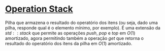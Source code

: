 # [Operation Stack](op_stack.cpp)

Pilha que armazena o resultado do operatório dos itens (ou seja, dado uma pilha, responde qual é o elemento mínimo, por exemplo). É uma extensão da $std::stack$ que permite as operações $push$, $pop$ e $top$ em $O(1)$ amortizado, agora permitindo também a operação $get$ que retorna o resultado do operatório dos itens da pilha em $O(1)$ amortizado.
